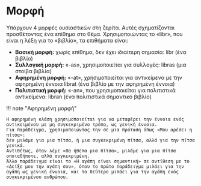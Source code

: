 # Μορφή

Υπάρχουν 4 μορφές ουσιαστικών στη ζερίτα.
Αυτές σχηματίζονται προσθέτοντας ένα επίθημα στο θέμα.
Χρησιμοποιώντας το «libr», που είναι η λέξη για το «βιβλίο», τα επιθήματα είναι:

- **Βασική μορφή:** χωρίς επίθημα, δεν έχει ιδιαίτερη σημασία: libr (ένα βιβλίο)
- **Συλλογική μορφή:** «-as», χρησιμοποιείται για συλλογές: libras (μια στοίβα βιβλία)
- **Αφηρημένη μορφή:** «-at», χρησιμοποιείται για αντικείμενα με την αφηρημένη έννοια librat (ένα βιβλίο με την αφηρημένη έννοια)
- **Πολιτιστική μορφή:** «-an», που χρησιμοποιείται για πολιτιστικά αντικείμενα: libran (ένα πολιτιστικά σημαντικό βιβλίο)

!!! note "Αφηρημένη μορφή"

    Η αφηρημένη κλάση χρησιμοποιείται για να μεταφέρει την έννοια ενός αντικειμένου με μη συγκεκριμένο τρόπο, ως γενική έννοια.
    Για παράδειγμα, χρησιμοποιώντας την σε μια πρόταση όπως «Μου αρέσει η πίτσα»:
    δεν μιλάμε για μια πίτσα, ή μια συγκεκριμένη πίτσα, αλλά για την πίτσα γενικά.
    Αντιθέτως, όταν λέμε «Θα ήθελα μια πίτσα», μιλάμε για μια πίτσα οποιαδήποτε, αλλά συγκεκριμένη.
    Άλλο παράδειγμα είναι το «Η αγάπη είναι σημαντική» σε αντίθεση με το «Δείξε μου την αγάπη σου», όπου το πρώτο παράδειγμα μιλάει για την αγάπη ως γενική έννοια, και το δεύτερο μιλάει για την αγάπη ενός συγκεκριμένου ανθρώπου.
